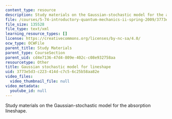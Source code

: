 ```yaml
---
content_type: resource
description: Study materials on the Gaussian-stochastic model for the absorption lineshape.
file: /courses/5-74-introductory-quantum-mechanics-ii-spring-2009/3773e5d3c223414dc7c56c25b58aa82e_MIT5_74s09_study05.xmcd
file_size: 135528
file_type: text/xml
learning_resource_types: []
license: https://creativecommons.org/licenses/by-nc-sa/4.0/
ocw_type: OCWFile
parent_title: Study Materials
parent_type: CourseSection
parent_uid: cd4e7136-47d4-809e-402c-c08e932758aa
resourcetype: Other
title: Gaussian stochastic model for lineshape
uid: 3773e5d3-c223-414d-c7c5-6c25b58aa82e
video_files:
  video_thumbnail_file: null
video_metadata:
  youtube_id: null
---
```

Study materials on the Gaussian-stochastic model for the absorption lineshape.